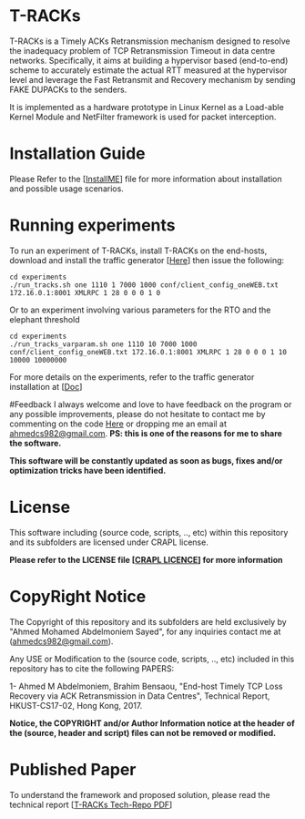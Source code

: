 # T-RACKs
T-RACKs is a Timely ACKs Retransmission mechanism designed to resolve the inadequacy problem of TCP Retransmission Timeout in data centre networks. 
Specifically, it aims at building a hypervisor based (end-to-end) scheme to accurately estimate the actual RTT measured at the hypervisor level and leverage the Fast Retransmit and Recovery mechanism by sending FAKE DUPACKs to the senders. 

It is implemented as a hardware prototype in Linux Kernel as a Load-able Kernel Module and NetFilter framework is used for packet interception.

# Installation Guide
Please Refer to the \[[InstallME](InstallME.md)\] file for more information about installation and possible usage scenarios.

# Running experiments

To run an experiment of T-RACKs, install T-RACKs on the end-hosts, download and install the traffic generator \[[Here](http://github.com/ahmedcs/Traffic_Generator)\] then issue the following:

```
cd experiments
./run_tracks.sh one 1110 1 7000 1000 conf/client_config_oneWEB.txt 172.16.0.1:8001 XMLRPC 1 28 0 0 0 1 0
```
Or to an experiment involving various parameters for the RTO and the elephant threshold
```
cd experiments
./run_tracks_varparam.sh one 1110 10 7000 1000 conf/client_config_oneWEB.txt 172.16.0.1:8001 XMLRPC 1 28 0 0 0 1 10 10000 10000000
```
For more details on the experiments, refer to the traffic generator installation at \[[Doc](http://github.com/ahmedcs/Traffic_Generator/InstallME.md)\]

#Feedback
I always welcome and love to have feedback on the program or any possible improvements, please do not hesitate to contact me by commenting on the code [Here](https://ahmedcs.github.io/HSCC-post/) or dropping me an email at [ahmedcs982@gmail.com](mailto:ahmedcs982@gmail.com). **PS: this is one of the reasons for me to share the software.**  

**This software will be constantly updated as soon as bugs, fixes and/or optimization tricks have been identified.**


# License
This software including (source code, scripts, .., etc) within this repository and its subfolders are licensed under CRAPL license.

**Please refer to the LICENSE file \[[CRAPL LICENCE](LICENSE)\] for more information**


# CopyRight Notice
The Copyright of this repository and its subfolders are held exclusively by "Ahmed Mohamed Abdelmoniem Sayed", for any inquiries contact me at ([ahmedcs982@gmail.com](mailto:ahmedcs982@gmail.com)).

Any USE or Modification to the (source code, scripts, .., etc) included in this repository has to cite the following PAPERS:  

1- Ahmed M Abdelmoniem, Brahim Bensaou, "End-host Timely TCP Loss Recovery via ACK Retransmission in Data Centres", Technical Report, HKUST-CS17-02, Hong Kong, 2017.  

**Notice, the COPYRIGHT and/or Author Information notice at the header of the (source, header and script) files can not be removed or modified.**


# Published Paper
To understand the framework and proposed solution, please read the technical report \[[T-RACKs Tech-Repo PDF](download/TRACKs-Report.pdf)\]
